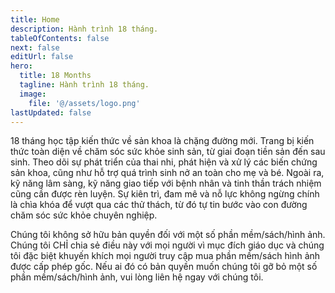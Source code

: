 ```yaml
---
title: Home
description: Hành trình 18 tháng.
tableOfContents: false
next: false
editUrl: false
hero:
  title: 18 Months
  tagline: Hành trình 18 tháng.
  image:
    file: '@/assets/logo.png'
lastUpdated: false
---
```


18 tháng học tập kiến thức về sản khoa là chặng đường mới. Trang bị kiến thức toàn diện về chăm sóc sức khỏe sinh sản, từ giai đoạn tiền sản đến sau sinh. Theo dõi sự phát triển của thai nhi, phát hiện và xử lý các biến chứng sản khoa, cũng như hỗ trợ quá trình sinh nở an toàn cho mẹ và bé. Ngoài ra, kỹ năng lâm sàng, kỹ năng giao tiếp với bệnh nhân và tinh thần trách nhiệm cũng cần được rèn luyện. Sự kiên trì, đam mê và nỗ lực không ngừng chính là chìa khóa để vượt qua các thử thách, từ đó tự tin bước vào con đường chăm sóc sức khỏe chuyên nghiệp.

Chúng tôi không sở hữu bản quyền đối với một số phần mềm/sách/hình ảnh. Chúng tôi CHỈ chia sẻ điều này với mọi người vì mục đích giáo dục và chúng tôi đặc biệt khuyến khích mọi người truy cập mua phần mềm/sách hình ảnh được cấp phép gốc. Nếu ai đó có bản quyền muốn chúng tôi gỡ bỏ một số phần mềm/sách/hình ảnh, vui lòng liên hệ ngay với chúng tôi.
